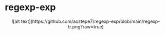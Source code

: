 # regexp-exp
<p align="center">
  ![alt text](https://github.com/aoztepe7/regexp-exp/blob/main/regexp-tr.png?raw=true)
</p>
